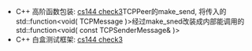 - C++ 高阶函数包装: [cs144 check3](https://github.com/Plvltra/cs144-computer-networking/tree/check3)TCPPeer的make_send, 将传入的std::function<void( TCPMessage )>经过make_sned改装成内部能调用的std::function<void( const TCPSenderMessage& )> 
- C++ 白盒测试框架:  [cs144 check3](https://github.com/Plvltra/cs144-computer-networking/tree/check3)